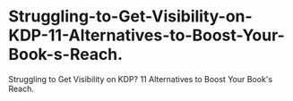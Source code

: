 # Struggling-to-Get-Visibility-on-KDP-11-Alternatives-to-Boost-Your-Book-s-Reach.
Struggling to Get Visibility on KDP? 11 Alternatives to Boost Your Book's Reach.
